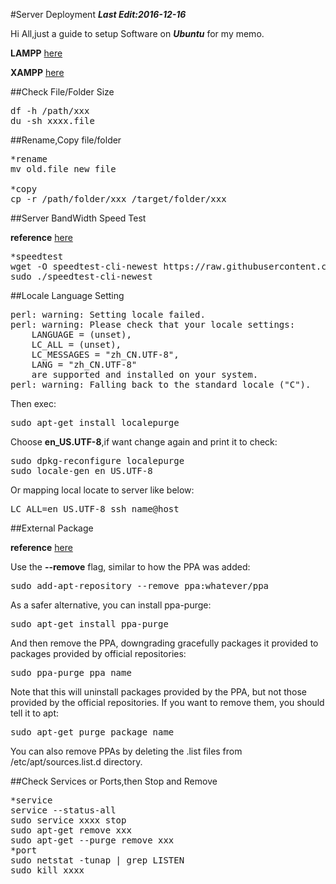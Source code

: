 #Server Deployment
***Last Edit:2016-12-16***

Hi All,just a guide to setup Software on ***Ubuntu*** for my memo.

**LAMPP** [here](https://github.com/oliguo/Server_Deployment/blob/master/LAMPP.md)

**XAMPP** [here](https://github.com/oliguo/Server_Deployment/blob/master/XAMPP.md)

##Check File/Folder Size

<pre>
df -h /path/xxx
du -sh xxxx.file
</pre>

##Rename,Copy file/folder

<pre>
*rename
mv old.file new file

*copy
cp -r /path/folder/xxx /target/folder/xxx
</pre>

##Server BandWidth Speed Test

**reference** [here](http://askubuntu.com/questions/104755/how-to-check-internet-speed-via-terminal)

<pre>
*speedtest
wget -O speedtest-cli-newest https://raw.githubusercontent.com/sivel/speedtest-cli/master/speedtest.py
sudo ./speedtest-cli-newest
</pre>

##Locale Language Setting
<pre>
perl: warning: Setting locale failed.
perl: warning: Please check that your locale settings:
    LANGUAGE = (unset),
    LC_ALL = (unset),
    LC_MESSAGES = "zh_CN.UTF-8",
    LANG = "zh_CN.UTF-8"
    are supported and installed on your system.
perl: warning: Falling back to the standard locale ("C").
</pre>

Then exec:
<pre>
sudo apt-get install localepurge
</pre>

Choose **en_US.UTF-8**,if want change again and print it to check:
<pre>
sudo dpkg-reconfigure localepurge
sudo locale-gen en_US.UTF-8
</pre>

Or mapping local locate to server like below:
<pre>
LC_ALL=en_US.UTF-8 ssh name@host
</pre>

##External Package

**reference** [here](http://askubuntu.com/questions/307/how-can-ppas-be-removed)

Use the **--remove** flag, similar to how the PPA was added:
<pre>
sudo add-apt-repository --remove ppa:whatever/ppa
</pre>
As a safer alternative, you can install ppa-purge:
<pre>
sudo apt-get install ppa-purge
</pre>
And then remove the PPA, downgrading gracefully packages it provided to packages provided by official repositories:
<pre>
sudo ppa-purge ppa_name
</pre>
Note that this will uninstall packages provided by the PPA, but not those provided by the official repositories. If you want to remove them, you should tell it to apt:
<pre>
sudo apt-get purge package_name
</pre>
You can also remove PPAs by deleting the .list files from /etc/apt/sources.list.d directory.


##Check Services or Ports,then Stop and Remove

<pre>
*service
service --status-all
sudo service xxxx stop
sudo apt-get remove xxx
sudo apt-get --purge remove xxx
*port
sudo netstat -tunap | grep LISTEN
sudo kill xxxx
</pre>
